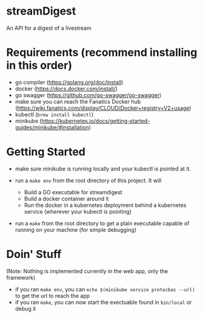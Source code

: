 # streamDigest
An API for a digest of a livestream

# Requirements (recommend installing in this order)
- go compiler (https://golang.org/doc/install)
- docker (https://docs.docker.com/install/)
- go swagger (https://github.com/go-swagger/go-swagger)
- make sure you can reach the Fanatics Docker hub (https://wiki.fanatics.com/display/CLOUD/Docker+registry+V2+usage)
- kubectl (`brew install kubectl`)
- minikube (https://kubernetes.io/docs/getting-started-guides/minikube/#installation)

# Getting Started
- make sure minikube is running locally and your kubectl is pointed at it.

- run a `make env` from the root directory of this project. It will
    - Build a GO executable for streamdigest
    - Build a docker container around it
    - Run the docker in a kubernetes deployment behind a kubernetes service (wherever your kubectl is pointing)

- run a `make` from the root directory to get a plain executable capable of running on your machine (for simple debugging)

# Doin' Stuff
(Note: Nothing is implemented currently in the web app, only the framework)
* if you ran `make env`, you can `echo $(minikube service protocbas --url)` to get the url to reach the app
* if you ran `make`, you can now start the exectuable found in `bin/local` or debug it